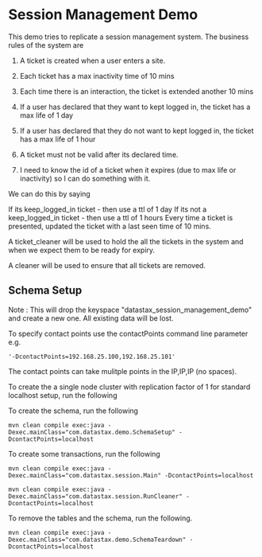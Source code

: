 Session Management Demo
========================

This demo tries to replicate a session management system. The business rules of the system are 

1. A ticket is created when a user enters a site. 

2. Each ticket has a max inactivity time of 10 mins

3. Each time there is an interaction, the ticket is extended another 10 mins

4. If a user has declared that they want to kept logged in, the ticket has a max life of 1 day

5. If a user has declared that they do not want to kept logged in, the ticket has a max life of 1 hour

6. A ticket must not be valid after its declared time. 

7. I need to know the id of a ticket when it expires (due to max life or inactivity) so I can do something with it.

We can do this by saying
	
If its keep_logged_in ticket - then use a ttl of 1 day
If its not a keep_logged_in ticket - then use a ttl of 1 hours
Every time a ticket is presented, updated the ticket with a last seen time of 10 mins.

A ticket_cleaner will be used to hold the all the tickets in the system and when we expect them to be ready for expiry. 

A cleaner will be used to ensure that all tickets are removed. 

## Schema Setup
Note : This will drop the keyspace "datastax_session_management_demo" and create a new one. All existing data will be lost. 

To specify contact points use the contactPoints command line parameter e.g. 

	'-DcontactPoints=192.168.25.100,192.168.25.101'
	
The contact points can take mulitple points in the IP,IP,IP (no spaces).

To create the a single node cluster with replication factor of 1 for standard localhost setup, run the following

To create the schema, run the following

	mvn clean compile exec:java -Dexec.mainClass="com.datastax.demo.SchemaSetup" -DcontactPoints=localhost
	
To create some transactions, run the following 
	
	mvn clean compile exec:java -Dexec.mainClass="com.datastax.session.Main" -DcontactPoints=localhost
	
	mvn clean compile exec:java -Dexec.mainClass="com.datastax.session.RunCleaner" -DcontactPoints=localhost 

To remove the tables and the schema, run the following.

    mvn clean compile exec:java -Dexec.mainClass="com.datastax.demo.SchemaTeardown" -DcontactPoints=localhost
    
    
